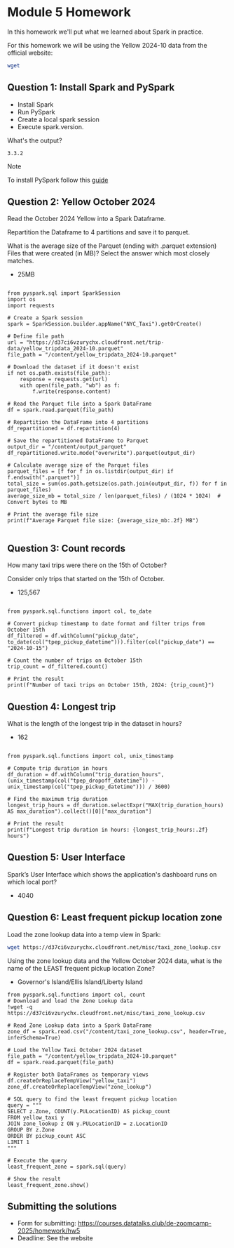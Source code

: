 # Module 5 Homework

In this homework we'll put what we learned about Spark in practice.

For this homework we will be using the Yellow 2024-10 data from the official website: 

```bash
wget 
```


## Question 1: Install Spark and PySpark

- Install Spark
- Run PySpark
- Create a local spark session
- Execute spark.version.

What's the output?

```
3.3.2
```

> [!NOTE]
> To install PySpark follow this [guide](https://github.com/DataTalksClub/data-engineering-zoomcamp/blob/main/05-batch/setup/pyspark.md)


## Question 2: Yellow October 2024

Read the October 2024 Yellow into a Spark Dataframe.

Repartition the Dataframe to 4 partitions and save it to parquet.

What is the average size of the Parquet (ending with .parquet extension) Files that were created (in MB)? Select the answer which most closely matches.

- 25MB

```

from pyspark.sql import SparkSession
import os
import requests

# Create a Spark session
spark = SparkSession.builder.appName("NYC_Taxi").getOrCreate()

# Define file path
url = "https://d37ci6vzurychx.cloudfront.net/trip-data/yellow_tripdata_2024-10.parquet"
file_path = "/content/yellow_tripdata_2024-10.parquet"

# Download the dataset if it doesn't exist
if not os.path.exists(file_path):
    response = requests.get(url)
    with open(file_path, "wb") as f:
        f.write(response.content)

# Read the Parquet file into a Spark DataFrame
df = spark.read.parquet(file_path)

# Repartition the DataFrame into 4 partitions
df_repartitioned = df.repartition(4)

# Save the repartitioned DataFrame to Parquet
output_dir = "/content/output_parquet"
df_repartitioned.write.mode("overwrite").parquet(output_dir)

# Calculate average size of the Parquet files
parquet_files = [f for f in os.listdir(output_dir) if f.endswith(".parquet")]
total_size = sum(os.path.getsize(os.path.join(output_dir, f)) for f in parquet_files)
average_size_mb = total_size / len(parquet_files) / (1024 * 1024)  # Convert bytes to MB

# Print the average file size
print(f"Average Parquet file size: {average_size_mb:.2f} MB")


```



## Question 3: Count records 

How many taxi trips were there on the 15th of October?

Consider only trips that started on the 15th of October.

- 125,567

```

from pyspark.sql.functions import col, to_date

# Convert pickup timestamp to date format and filter trips from October 15th
df_filtered = df.withColumn("pickup_date", to_date(col("tpep_pickup_datetime"))).filter(col("pickup_date") == "2024-10-15")

# Count the number of trips on October 15th
trip_count = df_filtered.count()

# Print the result
print(f"Number of taxi trips on October 15th, 2024: {trip_count}")

```


## Question 4: Longest trip

What is the length of the longest trip in the dataset in hours?

- 162

```

from pyspark.sql.functions import col, unix_timestamp

# Compute trip duration in hours
df_duration = df.withColumn("trip_duration_hours", (unix_timestamp(col("tpep_dropoff_datetime")) - unix_timestamp(col("tpep_pickup_datetime"))) / 3600)

# Find the maximum trip duration
longest_trip_hours = df_duration.selectExpr("MAX(trip_duration_hours) AS max_duration").collect()[0]["max_duration"]

# Print the result
print(f"Longest trip duration in hours: {longest_trip_hours:.2f} hours")

```



## Question 5: User Interface

Spark’s User Interface which shows the application's dashboard runs on which local port?

- 4040



## Question 6: Least frequent pickup location zone

Load the zone lookup data into a temp view in Spark:

```bash
wget https://d37ci6vzurychx.cloudfront.net/misc/taxi_zone_lookup.csv
```

Using the zone lookup data and the Yellow October 2024 data, what is the name of the LEAST frequent pickup location Zone?

- Governor's Island/Ellis Island/Liberty Island

```
from pyspark.sql.functions import col, count
# Download and load the Zone Lookup data
!wget -q https://d37ci6vzurychx.cloudfront.net/misc/taxi_zone_lookup.csv

# Read Zone Lookup data into a Spark DataFrame
zone_df = spark.read.csv("/content/taxi_zone_lookup.csv", header=True, inferSchema=True)

# Load the Yellow Taxi October 2024 dataset
file_path = "/content/yellow_tripdata_2024-10.parquet"
df = spark.read.parquet(file_path)

# Register both DataFrames as temporary views
df.createOrReplaceTempView("yellow_taxi")
zone_df.createOrReplaceTempView("zone_lookup")

# SQL query to find the least frequent pickup location
query = """
SELECT z.Zone, COUNT(y.PULocationID) AS pickup_count
FROM yellow_taxi y
JOIN zone_lookup z ON y.PULocationID = z.LocationID
GROUP BY z.Zone
ORDER BY pickup_count ASC
LIMIT 1
"""

# Execute the query
least_frequent_zone = spark.sql(query)

# Show the result
least_frequent_zone.show()

```


## Submitting the solutions

- Form for submitting: https://courses.datatalks.club/de-zoomcamp-2025/homework/hw5
- Deadline: See the website

